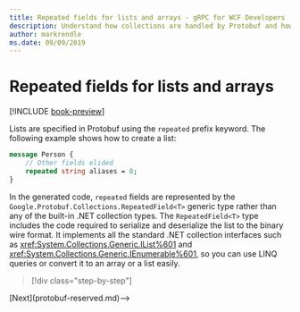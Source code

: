 ```yaml
---
title: Repeated fields for lists and arrays - gRPC for WCF Developers
description: Understand how collections are handled by Protobuf and how they relate to .NET collections.
author: markrendle
ms.date: 09/09/2019
---
```


# Repeated fields for lists and arrays

[!INCLUDE [book-preview](../../../includes/book-preview.md)]

Lists are specified in Protobuf using the `repeated` prefix keyword. The following example shows how to create a list:

```protobuf
message Person {
    // Other fields elided
    repeated string aliases = 8;
}
```

In the generated code, `repeated` fields are represented by the `Google.Protobuf.Collections.RepeatedField<T>` generic type rather than any of the built-in .NET collection types. The `RepeatedField<T>` type includes the code required to serialize and deserialize the list to the binary wire format. It implements all the standard .NET collection interfaces such as <xref:System.Collections.Generic.IList%601> and <xref:System.Collections.Generic.IEnumerable%601>, so you can use LINQ queries or convert it to an array or a list easily.

>[!div class="step-by-step"]
<!-->[Next](protobuf-reserved.md)-->

